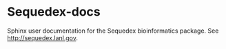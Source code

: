 Sequedex-docs
=============

Sphinx user documentation for the Sequedex bioinformatics package.  See http://sequedex.lanl.gov.